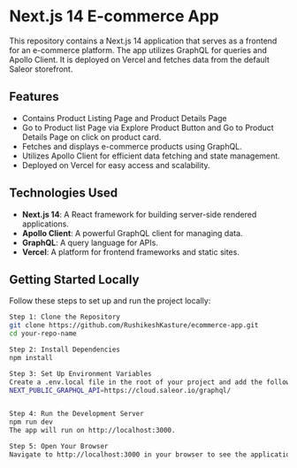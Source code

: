 # Next.js 14 E-commerce App

This repository contains a Next.js 14 application that serves as a frontend for an e-commerce platform. The app utilizes GraphQL for queries and Apollo Client. It is deployed on Vercel and fetches data from the default Saleor storefront.

## Features

- Contains Product Listing Page and Product Details Page
- Go to Product list Page via Explore Product Button and Go to Product Details Page on click on product card.
- Fetches and displays e-commerce products using GraphQL.
- Utilizes Apollo Client for efficient data fetching and state management.
- Deployed on Vercel for easy access and scalability.

## Technologies Used

- **Next.js 14**: A React framework for building server-side rendered applications.
- **Apollo Client**: A powerful GraphQL client for managing data.
- **GraphQL**: A query language for APIs.
- **Vercel**: A platform for frontend frameworks and static sites.

## Getting Started Locally

Follow these steps to set up and run the project locally:

```bash
Step 1: Clone the Repository
git clone https://github.com/RushikeshKasture/ecommerce-app.git
cd your-repo-name

Step 2: Install Dependencies
npm install

Step 3: Set Up Environment Variables
Create a .env.local file in the root of your project and add the following environment variables:
NEXT_PUBLIC_GRAPHQL_API=https://cloud.saleor.io/graphql/


Step 4: Run the Development Server
npm run dev
The app will run on http://localhost:3000.

Step 5: Open Your Browser
Navigate to http://localhost:3000 in your browser to see the application running.
```

